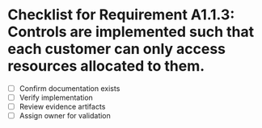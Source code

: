 # Checklist for Requirement A1.1.3: Controls are implemented such that each customer can only access resources allocated to them.

- [ ] Confirm documentation exists
- [ ] Verify implementation
- [ ] Review evidence artifacts
- [ ] Assign owner for validation
